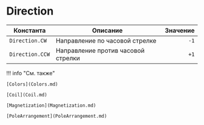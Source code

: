 # Direction
<!--start-->

| Константа         | Описание                      | Значение |
|------------------ |-------------------------------|----------:|
| `Direction.CW`    | Направление по часовой стрелке | `-1`     |
| `Direction.CCW`   | Направление против часовой стрелки | `+1`    |

<!--end-->

!!! info "См. также"

    [Colors](Colors.md)	

    [Coil](Coil.md)

    [Magnetization](Magnetization.md)

    [PoleArrangement](PoleArrangement.md)